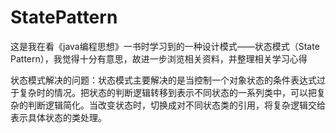 # StatePattern
这是我在看《java编程思想》一书时学习到的一种设计模式——状态模式（State Pattern），我觉得十分有意思，故进一步浏览相关资料，并整理相关学习心得


状态模式解决的问题：状态模式主要解决的是当控制一个对象状态的条件表达式过于复杂时的情况。把状态的判断逻辑转移到表示不同状态的一系列类中，可以把复杂的判断逻辑简化。当改变状态时，切换成对不同状态类的引用，将复杂逻辑交给表示具体状态的类处理。
